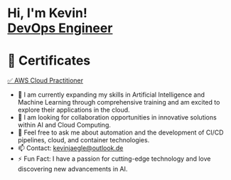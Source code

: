 <h1>Hi, I'm Kevin! <br/><a href="https://github.com/kevinjaegle">DevOps Engineer</a></h1>

<h1>📜 Certificates</h1>
<a href="https://github.com/kevinjaegle/kevinjaegle/assets/95292087/cc355990-0ecb-43b6-82ea-c20cc6c880a1"> ✅ AWS Cloud Practitioner</a>


- 🔭 I am currently expanding my skills in Artificial Intelligence and Machine Learning through comprehensive training and am excited to explore their applications in the cloud.
- 👯 I am looking for collaboration opportunities in innovative solutions within AI and Cloud Computing.
- 💬 Feel free to ask me about automation and the development of CI/CD pipelines, cloud, and container technologies.
- 📫 Contact: kevinjaegle@outlook.de
- ⚡ Fun Fact: I have a passion for cutting-edge technology and love discovering new advancements in AI.


